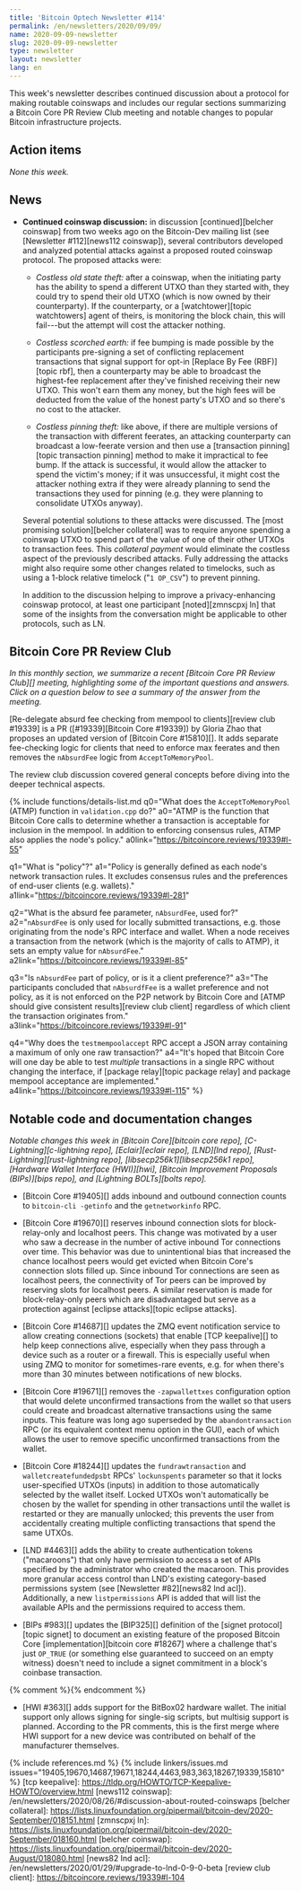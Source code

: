 ```yaml
---
title: 'Bitcoin Optech Newsletter #114'
permalink: /en/newsletters/2020/09/09/
name: 2020-09-09-newsletter
slug: 2020-09-09-newsletter
type: newsletter
layout: newsletter
lang: en
---
```

This week's newsletter describes continued discussion about a protocol
for making routable coinswaps and includes our regular sections summarizing
a Bitcoin Core PR Review Club meeting
and notable changes to popular Bitcoin infrastructure projects.

## Action items

*None this week.*

## News

- **Continued coinswap discussion:** in discussion [continued][belcher
  coinswap] from two weeks ago on the Bitcoin-Dev mailing list (see
  [Newsletter #112][news112 coinswap]), several contributors developed
  and analyzed potential attacks against a proposed routed coinswap
  protocol.  The proposed attacks were:

    - *Costless old state theft:* after a coinswap, when the initiating
      party has the ability to spend a different UTXO than they started
      with, they could try to spend their old UTXO (which is now owned
      by their counterparty).  If the counterparty, or a
      [watchtower][topic watchtowers] agent of theirs, is monitoring the
      block chain, this will fail---but the attempt will cost
      the attacker nothing.

    - *Costless scorched earth:* if fee bumping is made possible by the
      participants pre-signing a set of conflicting replacement
      transactions that signal support for opt-in [Replace By Fee
      (RBF)][topic rbf], then a counterparty may be able to broadcast
      the highest-fee replacement after they've finished receiving their
      new UTXO.  This won't earn them any money, but the high fees will
      be deducted from the value of the honest party's UTXO and so there's no cost to
      the attacker.

    - *Costless pinning theft:* like above, if there are multiple
      versions of the transaction with different feerates, an attacking
      counterparty can broadcast a low-feerate version and then use a
      [transaction pinning][topic transaction pinning] method to make it
      impractical to fee bump.  If the attack is successful, it would
      allow the attacker to spend the victim's money; if it was
      unsuccessful, it might cost the attacker nothing extra if they
      were already planning to send the transactions they used for
      pinning (e.g. they were planning to consolidate UTXOs anyway).

  Several potential solutions to these attacks were discussed.  The
  [most promising solution][belcher collateral] was to require anyone
  spending a coinswap UTXO to spend part of the value of one of their
  other UTXOs to transaction fees.  This *collateral payment* would
  eliminate the costless aspect of the previously described attacks.
  Fully addressing the attacks might also require some other changes
  related to timelocks, such as using a 1-block relative timelock ("`1
  OP_CSV`") to prevent pinning.

  In addition to the discussion helping to improve a privacy-enhancing
  coinswap protocol, at least one participant [noted][zmnscpxj ln] that
  some of the insights from the conversation might be applicable to
  other protocols, such as LN.

## Bitcoin Core PR Review Club

*In this monthly section, we summarize a recent [Bitcoin Core PR Review Club][]
meeting, highlighting some of the important questions and answers.  Click on a
question below to see a summary of the answer from the meeting.*

[Re-delegate absurd fee checking from mempool to clients][review club #19339] is
a PR ([#19339][Bitcoin Core #19339]) by Gloria Zhao that proposes an updated
version of [Bitcoin Core #15810][]. It adds separate fee-checking logic for
clients that need to enforce max feerates and then removes the `nAbsurdFee`
logic from `AcceptToMemoryPool`.

The review club discussion covered general concepts before diving into the
deeper technical aspects.

{% include functions/details-list.md
  q0="What does the `AcceptToMemoryPool` (ATMP) function in `validation.cpp` do?"
  a0="ATMP is the function that Bitcoin Core calls to determine whether a transaction
      is acceptable for inclusion in the mempool. In addition to
      enforcing consensus rules, ATMP also applies the node's policy."
  a0link="https://bitcoincore.reviews/19339#l-55"

  q1="What is \"policy\"?"
  a1="Policy is generally defined as each node's network transaction rules.  It excludes
      consensus rules and the preferences of end-user clients (e.g. wallets)."
  a1link="https://bitcoincore.reviews/19339#l-281"

  q2="What is the absurd fee parameter, `nAbsurdFee`, used for?"
  a2="`nAbsurdFee` is only used for locally submitted transactions, e.g. those
      originating from the node's RPC interface and wallet. When a node receives
      a transaction from the network (which is the majority of calls to ATMP),
      it sets an empty value for `nAbsurdFee`."
  a2link="https://bitcoincore.reviews/19339#l-85"

  q3="Is `nAbsurdFee` part of policy, or is it a client preference?"
  a3="The participants concluded that `nAbsurdfFee` is a wallet preference and
      not policy, as it is not enforced on the P2P network by Bitcoin Core and
      [ATMP should give consistent results][review club client] regardless of
      which client the transaction originates from."
  a3link="https://bitcoincore.reviews/19339#l-91"

  q4="Why does the `testmempoolaccept` RPC accept a JSON array containing a
      maximum of only one raw transaction?"
  a4="It's hoped that Bitcoin Core will one day be able to test *multiple*
      transactions in a single RPC without changing the interface, if [package
      relay][topic package relay] and package mempool acceptance are implemented."
  a4link="https://bitcoincore.reviews/19339#l-115"
%}

## Notable code and documentation changes

*Notable changes this week in [Bitcoin Core][bitcoin core repo],
[C-Lightning][c-lightning repo], [Eclair][eclair repo], [LND][lnd repo],
[Rust-Lightning][rust-lightning repo], [libsecp256k1][libsecp256k1 repo],
[Hardware Wallet Interface (HWI)][hwi], [Bitcoin Improvement Proposals
(BIPs)][bips repo], and [Lightning BOLTs][bolts repo].*

- [Bitcoin Core #19405][] adds inbound and outbound connection counts to
  `bitcoin-cli -getinfo` and the `getnetworkinfo` RPC.

- [Bitcoin Core #19670][] reserves inbound connection slots for block-relay-only
  and localhost peers. This change was motivated by a user who saw a
  decrease in the number of active inbound Tor connections over time. This
  behavior was due to unintentional bias that increased the chance
  localhost peers would get evicted when Bitcoin Core's connection slots
  filled up.  Since inbound Tor connections are seen as
  localhost peers, the connectivity of Tor peers can be improved by reserving slots
  for localhost peers. A similar reservation is made for block-relay-only peers
  which are disadvantaged but serve as a protection against [eclipse attacks][topic eclipse attacks].

- [Bitcoin Core #14687][] updates the ZMQ event notification service to
  allow creating connections (sockets) that enable [TCP keepalive][] to
  help keep connections alive, especially when they pass through a
  device such as a router or a firewall.  This is especially useful when
  using ZMQ to monitor for sometimes-rare events, e.g. for when there's
  more than 30 minutes between notifications of new blocks.

- [Bitcoin Core #19671][] removes the `-zapwallettxes` configuration
  option that would delete unconfirmed transactions from the wallet so
  that users could create and broadcast alternative transactions using
  the same inputs.  This feature was long ago superseded by the
  `abandontransaction` RPC (or its equivalent context menu option in the
  GUI), each of which allows the user to remove specific unconfirmed
  transactions from the wallet.

- [Bitcoin Core #18244][] updates the `fundrawtransaction` and
  `walletcreatefundedpsbt` RPCs' `lockunspents` parameter so that it
  locks user-specified UTXOs (inputs) in addition to those
  automatically selected by the wallet itself.  Locked UTXOs won't
  automatically be chosen by the wallet for spending in other
  transactions until the wallet is restarted or they are manually
  unlocked; this prevents the user from accidentally creating
  multiple conflicting transactions that spend the same UTXOs.

- [LND #4463][] adds the ability to create authentication tokens
  ("macaroons") that only have permission to access a set of APIs
  specified by the administrator who created the macaroon.  This
  provides more granular access control than LND's existing
  category-based permissions system (see [Newsletter #82][news82 lnd
  acl]).  Additionally, a new `listpermissions` API is added that will
  list the available APIs and the permissions required to access them.

- [BIPs #983][] updates the [BIP325][] definition of the [signet
  protocol][topic signet] to document an existing feature of the proposed Bitcoin
  Core [implementation][bitcoin core #18267] where a challenge that's just
  `OP_TRUE` (or something else guaranteed to succeed on an empty
  witness) doesn't need to include a signet commitment in a block's
  coinbase transaction.

{% comment %}<!-- I'm tempted to link "BitBox 02" to the manufacturer's
product page, but per a quick `git grep` of the repository, we've never
linked to the product pages for Trezor, Ledger, or ColdCard, so adding a
link to for BitBox seems unfair. -harding -->{% endcomment %}

- [HWI #363][] adds support for the BitBox02 hardware wallet.  The
  initial support only allows signing for single-sig scripts, but
  multisig support is planned.  According to the PR comments, this is
  the first merge where HWI support for a new device was contributed on
  behalf of the manufacturer themselves.

{% include references.md %}
{% include linkers/issues.md issues="19405,19670,14687,19671,18244,4463,983,363,18267,19339,15810" %}
[tcp keepalive]: https://tldp.org/HOWTO/TCP-Keepalive-HOWTO/overview.html
[news112 coinswap]: /en/newsletters/2020/08/26/#discussion-about-routed-coinswaps
[belcher collateral]: https://lists.linuxfoundation.org/pipermail/bitcoin-dev/2020-September/018151.html
[zmnscpxj ln]: https://lists.linuxfoundation.org/pipermail/bitcoin-dev/2020-September/018160.html
[belcher coinswap]: https://lists.linuxfoundation.org/pipermail/bitcoin-dev/2020-August/018080.html
[news82 lnd acl]: /en/newsletters/2020/01/29/#upgrade-to-lnd-0-9-0-beta
[review club client]: https://bitcoincore.reviews/19339#l-104
